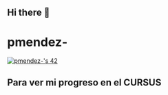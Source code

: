 ## Hi there 👋

<!--
**pauss12/pauss12** is a ✨ _special_ ✨ repository because its `README.md` (this file) appears on your GitHub profile.

Here are some ideas to get you started:

- 🔭 I’m currently working on ...
- 🌱 I’m currently learning ...
- 👯 I’m looking to collaborate on ...
- 🤔 I’m looking for help with ...
- 💬 Ask me about ...
- 📫 How to reach me: ...
- 😄 Pronouns: ...
- ⚡ Fun fact: ...
-->

# pmendez-

[![pmendez-'s 42](https://badge.mediaplus.ma/greenbinary/pmendez-?UM6P=off)](https://github.com/oakoudad/badge42)

## Para ver mi progreso en el CURSUS
